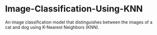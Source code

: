 # Image-Classification-Using-KNN
An image classification model that distinguishes between the images of a cat and dog using K-Nearest Neighbors (KNN). 
